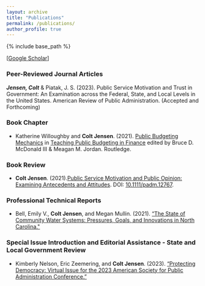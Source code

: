 ```yaml
---
layout: archive
title: "Publications"
permalink: /publications/
author_profile: true
---
```


{% include base_path %}

[[Google Scholar](https://scholar.google.com/citations?hl=en&user=XkCEPH4AAAAJ)]  

### Peer-Reviewed Journal Articles
***Jensen, Colt*** & Piatak, J. S. (2023). Public Service Motivation and Trust in Government: An Examination across the Federal, State, and Local Levels in the United States. American Review of Public Administration. (Accepted and Forthcoming)


### Book Chapter
* Katherine Willoughby and **Colt Jensen**. (2021). [Public Budgeting Mechanics](https://www.taylorfrancis.com/chapters/edit/10.4324/9781003240440-4/public-budgeting-mechanics-katherine-willoughby-colt-jensen) in [Teaching Public Budgeting in Finance](https://doi.org/10.4324/9781003240440) edited by Bruce D. McDonald III & Meagan M. Jordan. Routledge.

### Book Review

* **Colt Jensen**. (2021).[Public Service Motivation and Public Opinion: Examining Antecedents and Attitudes](https://doi.org/10.1111/padm.12767). DOI: [10.1111/padm.12767](https://doi.org/10.1111/padm.12767).

### Professional Technical Reports
* Bell,  Emily  V.,  **Colt  Jensen**,  and  Megan  Mullin.   (2021).   [“The  State  of  Community  Water  Systems: Pressures, Goals, and Innovations in North Carolina."](https://www.evbell.com/publications)

### Special Issue Introduction and Editorial Assistance - State and Local Government Review

* Kimberly Nelson, Eric Zeemering, and **Colt Jensen**. (2023). [“Protecting Democracy: Virtual Issue for the 2023 American Society for Public Administration Conference.”](https://journals.sagepub.com/topic/collections-slg/slg_1-protecting_democracy/slg)
